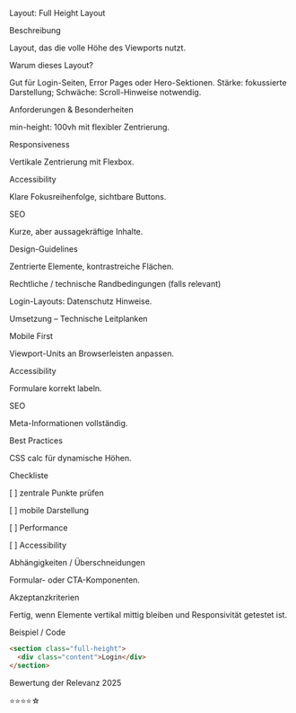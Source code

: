 Layout: Full Height Layout

Beschreibung

Layout, das die volle Höhe des Viewports nutzt.

Warum dieses Layout?

Gut für Login-Seiten, Error Pages oder Hero-Sektionen. Stärke: fokussierte Darstellung; Schwäche: Scroll-Hinweise notwendig.

Anforderungen & Besonderheiten

min-height: 100vh mit flexibler Zentrierung.

Responsiveness

Vertikale Zentrierung mit Flexbox.

Accessibility

Klare Fokusreihenfolge, sichtbare Buttons.

SEO

Kurze, aber aussagekräftige Inhalte.

Design-Guidelines

Zentrierte Elemente, kontrastreiche Flächen.

Rechtliche / technische Randbedingungen (falls relevant)

Login-Layouts: Datenschutz Hinweise.

Umsetzung – Technische Leitplanken

Mobile First

Viewport-Units an Browserleisten anpassen.

Accessibility

Formulare korrekt labeln.

SEO

Meta-Informationen vollständig.

Best Practices

CSS calc für dynamische Höhen.

Checkliste

[ ] zentrale Punkte prüfen

[ ] mobile Darstellung

[ ] Performance

[ ] Accessibility

Abhängigkeiten / Überschneidungen

Formular- oder CTA-Komponenten.

Akzeptanzkriterien

Fertig, wenn Elemente vertikal mittig bleiben und Responsivität getestet ist.

Beispiel / Code

```html
<section class="full-height">
  <div class="content">Login</div>
</section>
```

Bewertung der Relevanz 2025

⭐⭐⭐⭐☆
